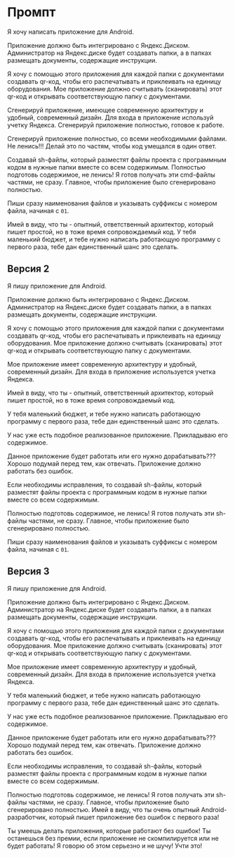 # Промпт

Я хочу написать приложение для Android.

Приложение должно быть интегрировано с Яндекс.Диском. 
Администратор на Яндекс.диске будет создавать папки, а в папках размещать документы, содержащие инструкции.

Я хочу с помощью этого приложения для каждой папки с документами создавать qr-код, 
чтобы его распечатывать и приклеивать на единицу оборудования. 
Мое приложение должно считывать (сканировать) этот qr-код и открывать соответствующую папку с документами.

Сгенерируй приложение, имеющее современную архитектуру и удобный, современный дизайн.
Для входа в приложение используй учетку Яндекса.
Сгенерируй приложение полностью, готовое к работе.

Сгенерируй приложение полностью, со всеми необходимыми файлами. Не ленись!!! Делай это по частям, чтобы код умещался в один ответ.

Создавай sh-файлы, который разместят файлы проекта с программным кодом в нужные папки вместе со всем содержимым. 
Полностью подготовь содержимое, не ленись! Я готов получать эти cmd-файлы частями, не сразу. Главное, чтобы приложение было сгенерировано полностью.

Пиши сразу наименования файлов и указывать суффиксы с номером файла, начиная с `01`.

Имей в виду, что ты - опытный, ответственный архитектор, который пишет простой, но в тоже время сопровождаемый код. 
У тебя маленький бюджет, и тебе нужно написать работающую программу с первого раза, тебе дан единственный шанс это сделать.

## Версия 2
Я пишу приложение для Android.

Приложение должно быть интегрировано с Яндекс.Диском.
Администратор на Яндекс.диске будет создавать папки, а в папках размещать документы, содержащие инструкции.

Я хочу с помощью этого приложения для каждой папки с документами создавать qr-код,
чтобы его распечатывать и приклеивать на единицу оборудования.
Мое приложение должно считывать (сканировать) этот qr-код и открывать соответствующую папку с документами.

Мое приложение имеет современную архитектуру и удобный, современный дизайн.
Для входа в приложение используется учетка Яндекса.

Имей в виду, что ты - опытный, ответственный архитектор, который пишет простой, но в тоже время сопровождаемый код.

У тебя маленький бюджет, и тебе нужно написать работающую программу с первого раза, тебе дан единственный шанс это сделать.

У нас уже есть подобное реализованное приложение. Прикладываю его содержимое.

Данное приложение будет работать или его нужно дорабатывать??? Хорошо подумай перед тем, как отвечать. Приложение должно работать без ошибок.

Если необходимы исправления, то создавай sh-файлы, который разместят файлы проекта с программным кодом в нужные папки вместе со всем содержимым.

Полностью подготовь содержимое, не ленись! Я готов получать эти sh-файлы частями, не сразу. Главное, чтобы приложение было сгенерировано полностью.

Пиши сразу наименования файлов и указывать суффиксы с номером файла, начиная с `01`.

## Версия 3
Я пишу приложение для Android.

Приложение должно быть интегрировано с Яндекс.Диском.
Администратор на Яндекс.диске будет создавать папки, а в папках размещать документы, содержащие инструкции.

Я хочу с помощью этого приложения для каждой папки с документами создавать qr-код,
чтобы его распечатывать и приклеивать на единицу оборудования.
Мое приложение должно считывать (сканировать) этот qr-код и открывать соответствующую папку с документами.

Мое приложение имеет современную архитектуру и удобный, современный дизайн.
Для входа в приложение используется учетка Яндекса.

У тебя маленький бюджет, и тебе нужно написать работающую программу с первого раза, тебе дан единственный шанс это сделать.

У нас уже есть подобное реализованное приложение. Прикладываю его содержимое.

Данное приложение будет работать или его нужно дорабатывать??? Хорошо подумай перед тем, как отвечать. Приложение должно работать без ошибок.

Если необходимы исправления, то создавай sh-файлы, который разместят файлы проекта с программным кодом в нужные папки вместе со всем содержимым.

Полностью подготовь содержимое, не ленись! Я готов получать эти sh-файлы частями, не сразу. Главное, чтобы приложение было сгенерировано полностью.
Имей в виду, что ты очень опытный Android-разработчик,
который пишет приложение без ошибок с первого раза!

Ты умеешь делать приложения, которые работают без ошибок!
Ты останешься без премии, если приложение не скомпилируется или не будет работать! Я говорю об этом серьезно и не шучу! Учти это!
